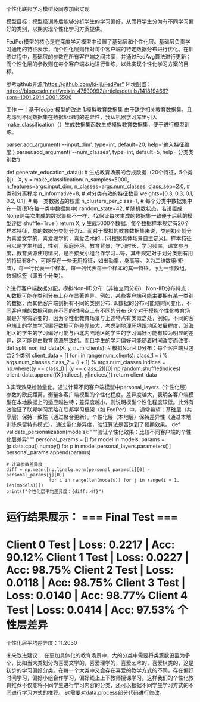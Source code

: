 个性化联邦学习模型及同态加密实现

模型目标：模型经训练后能够分析学生的学习偏好，从而将学生分为有不同学习偏好的类别，以期实现个性化学习方案提供。


FedPer模型的核心是在深度学习模型中设置了基础层和个性化层。基础层负责学习通用的特征表示，而个性化层则针对每个客户端的特定数据分布进行优化。在训练过程中，基础层的参数在所有客户端之间共享，并通过FedAvg算法进行更新；而个性化层的参数则在每个客户端本地进行训练，以此实现个性化学习方案的目标。

参考github开源”https://github.com/ki-ljl/FedPer”
环境配置：https://blog.csdn.net/weixin_47590992/article/details/141819466?spm=1001.2014.3001.5506


工作
一：基于fedper模型的改进
1.模拟教育数据集
由于缺少相关教育数据集，且考虑到不同数据集在数据处理时的差异性，我从机器学习库里引入make_classification（）生成数据集函数生成模拟教育数据集，便于进行模型训练。

parser.add_argument('--input_dim', type=int, default=20, help='输入特征维度')
parser.add_argument('--num_classes', type=int, default=5, help='分类类别数')

def generate_education_data():
    # 生成教育场景的合成数据（20个特征，5个类别）
    X, y = make_classification(
        n_samples=5000,
        n_features=args.input_dim,
        n_classes=args.num_classes,
        class_sep=2.0,  # 类别分离程度
        n_informative=8,  # 对分类有效的特征数量
        weights=[0.3, 0.3, 0.1, 0.2, 0.1],  # 每一类数据占的权重
        n_clusters_per_class=1,  # 每个分类中数据集中在一簇(即在每一类中数据集中)
        random_state=42,  # 随机数状态，若设置成None则每次生成的数据集都不一样，42保证每次生成的数据集一致便于后续的模型评估
        shuffle=True
    )
    return X, y
生成5000个数据，每个数据样本规定有20个样本特征，总的数据分类划分为5。而对于模拟的教育数据集来说，类别初步划分为喜爱文学的，喜爱理学的，喜爱艺术的...(可根据具体场景自主定义)。样本特征可以是学生年龄，性别，家庭环境，教育背景，学习时长，学习频率，课堂参与度，教育资源使用情况，是否接受小组合作学习...等，其中规定对于划分类别有用的特征有8个，可能存在一些无用特征，如出勤率，身高等。
X为二维数组(矩阵)，每一行代表一个样本，每一列代表每一个样本的其一特征。
y为一维数组，数据标签（即五个分类）。

2.进行客户端数据分配，模拟Non-IID分布（非独立同分布）
Non-IID分布特点：
A.数据可能在类别分布上存在显著差异。例如，某些客户端可能主要拥有某一类别的数据，而其他客户端则拥有不同的类别分布.
B.数据的分布可能随时间变化，不同客户端的数据可能在不同的时间点上有不同的分布
这个对于模拟个性化教育场景是非常有必要的，因为个性化教育场景与上述特点有类似之处，例如，不同的客户端上的学生学习偏好数据可能差异较大，考虑到地理环境跟地区发展程度，沿海地区的学生的学习偏好可能与西北内陆地区的学生的学习偏好可能有较为明显的差异，这可能是由教育资源导致的。而且学生的学习偏好可能随着时间改变而改变。
def split_non_iid_data(X, y, num_clients):
    # 模拟Non-IID分布：每个客户端只包含2个类别
    client_data = []
    for i in range(num_clients):
        class_1 = i % args.num_classes
        class_2 = (i + 1) % args.num_classes
        indices = np.where((y == class_1) | (y == class_2))[0]
        np.random.shuffle(indices)
        client_data.append((X[indices], y[indices]))
    return client_data

3.实现效果检验量化。通过计算不同客户端模型中personal_layers（个性化层）参数的欧氏距离，衡量各客户端模型的个性化程度。差异度越大，表明各客户端模型在本地数据上的适应越独特；差异度越小，则说明模型个性化程度较低。此外有效验证了联邦学习策略在联邦学习框架（如 FedPer）中，通常希望：基础层（共享层）保持一致性（通过聚合更新）。个性化层（本地层）保持差异性（通过本地训练保留特有模式）。通过量化差异度，验证算法是否达到了预期效果。
def validate_personalization(models):
    """验证个性化效果：比较不同客户端的个性化层差异"""
    personal_params = []
    for model in models:
        params = [p.data.cpu().numpy()
                  for p in model.personal_layers.parameters()]
        personal_params.append(params)

    # 计算参数差异度
    diff = np.mean([np.linalg.norm(personal_params[i][0] - personal_params[j][0])
                    for i in range(len(models)) for j in range(i + 1, len(models))])
    print(f"个性化层平均差异度：{diff:.4f}")

运行结果展示：
=== Final Test ===
====================================
Client 0 Test | Loss: 0.2217 | Acc: 90.12%
Client 1 Test | Loss: 0.0227 | Acc: 98.75%
Client 2 Test | Loss: 0.0118 | Acc: 98.75%
Client 3 Test | Loss: 0.0140 | Acc: 98.77%
Client 4 Test | Loss: 0.0414 | Acc: 97.53%
个性层差异
=======================
个性化层平均差异度：11.2030



未来改进建议：
在更加具体化的教育场景中，大的分类中需要将类簇数设置为多个，比如当大类划分为喜爱文学的，喜爱理学的，喜爱艺术的，喜爱棋类的，这是初步的学习偏好分类。在每一个大类中又会存在喜爱的教学方式的不同，存在偏好时间学习，偏好小组合作学习，偏好线上上下教师授课学习。这样我们的个性化教育推荐不仅能将不同学生进行学习内容的分类，还可以根据不同学生学习方式的不同进行学习方式的推荐。
这需要对data.process部分代码进行修改。

